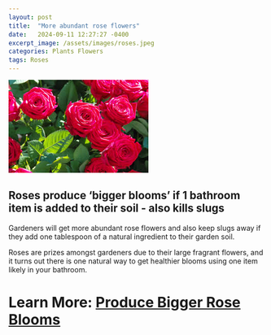 ```yaml
---
layout: post
title:  "More abundant rose flowers"
date:   2024-09-11 12:27:27 -0400
excerpt_image: /assets/images/roses.jpeg
categories: Plants Flowers
tags: Roses
---
```


<img src="/assets/images/roses.jpeg">

## Roses produce ‘bigger blooms’ if 1 bathroom item is added to their soil - also kills slugs

Gardeners will get more abundant rose flowers and also keep slugs away if they add one tablespoon of a natural ingredient to their garden soil.

Roses are prizes amongst gardeners due to their large fragrant flowers, and it turns out there is one natural way to get healthier blooms using one item likely in your bathroom. 

# Learn More: [Produce Bigger Rose Blooms](https://www.express.co.uk/life-style/garden/1945586/roses-produce-bigger-blooms-if)
